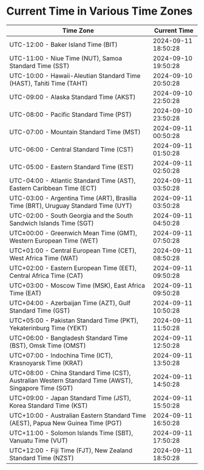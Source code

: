 # Current Time in Various Time Zones

| Time Zone | Current Time |
|-----------|--------------|
| UTC-12:00 - Baker Island Time (BIT) | 2024-09-11 18:50:28 |
| UTC-11:00 - Niue Time (NUT), Samoa Standard Time (SST) | 2024-09-10 19:50:28 |
| UTC-10:00 - Hawaii-Aleutian Standard Time (HAST), Tahiti Time (TAHT) | 2024-09-10 20:50:28 |
| UTC-09:00 - Alaska Standard Time (AKST) | 2024-09-10 22:50:28 |
| UTC-08:00 - Pacific Standard Time (PST) | 2024-09-10 23:50:28 |
| UTC-07:00 - Mountain Standard Time (MST) | 2024-09-11 00:50:28 |
| UTC-06:00 - Central Standard Time (CST) | 2024-09-11 01:50:28 |
| UTC-05:00 - Eastern Standard Time (EST) | 2024-09-11 02:50:28 |
| UTC-04:00 - Atlantic Standard Time (AST), Eastern Caribbean Time (ECT) | 2024-09-11 03:50:28 |
| UTC-03:00 - Argentina Time (ART), Brasília Time (BRT), Uruguay Standard Time (UYT) | 2024-09-11 03:50:28 |
| UTC-02:00 - South Georgia and the South Sandwich Islands Time (SGT) | 2024-09-11 04:50:28 |
| UTC±00:00 - Greenwich Mean Time (GMT), Western European Time (WET) | 2024-09-11 07:50:28 |
| UTC+01:00 - Central European Time (CET), West Africa Time (WAT) | 2024-09-11 08:50:28 |
| UTC+02:00 - Eastern European Time (EET), Central Africa Time (CAT) | 2024-09-11 09:50:28 |
| UTC+03:00 - Moscow Time (MSK), East Africa Time (EAT) | 2024-09-11 09:50:28 |
| UTC+04:00 - Azerbaijan Time (AZT), Gulf Standard Time (GST) | 2024-09-11 10:50:28 |
| UTC+05:00 - Pakistan Standard Time (PKT), Yekaterinburg Time (YEKT) | 2024-09-11 11:50:28 |
| UTC+06:00 - Bangladesh Standard Time (BST), Omsk Time (OMST) | 2024-09-11 12:50:28 |
| UTC+07:00 - Indochina Time (ICT), Krasnoyarsk Time (KRAT) | 2024-09-11 13:50:28 |
| UTC+08:00 - China Standard Time (CST), Australian Western Standard Time (AWST), Singapore Time (SGT) | 2024-09-11 14:50:28 |
| UTC+09:00 - Japan Standard Time (JST), Korea Standard Time (KST) | 2024-09-11 15:50:28 |
| UTC+10:00 - Australian Eastern Standard Time (AEST), Papua New Guinea Time (PGT) | 2024-09-11 16:50:28 |
| UTC+11:00 - Solomon Islands Time (SBT), Vanuatu Time (VUT) | 2024-09-11 17:50:28 |
| UTC+12:00 - Fiji Time (FJT), New Zealand Standard Time (NZST) | 2024-09-11 18:50:28 |
